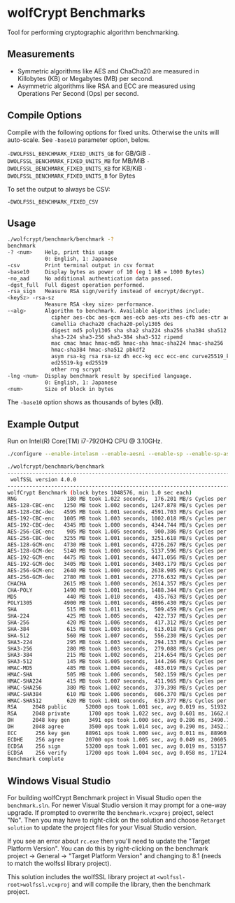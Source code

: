 # wolfCrypt Benchmarks

Tool for performing cryptographic algorithm benchmarking.

## Measurements

* Symmetric algorithms like AES and ChaCha20 are measured in Killobytes (KB) or Megabytes (MB) per second.
* Asymmetric algorithms like RSA and ECC are measured using Operations Per Second (Ops) per second.

## Compile Options

Compile with the following options for fixed units. Otherwise the units will auto-scale. See `-base10` parameter option, below.

`-DWOLFSSL_BENCHMARK_FIXED_UNITS_GB` for GB/GiB
`-DWOLFSSL_BENCHMARK_FIXED_UNITS_MB` for MB/MiB
`-DWOLFSSL_BENCHMARK_FIXED_UNITS_KB` for KB/KiB
`-DWOLFSSL_BENCHMARK_FIXED_UNITS_B` for Bytes

To set the output to always be CSV:

`-DWOLFSSL_BENCHMARK_FIXED_CSV`

## Usage

```sh
./wolfcrypt/benchmark/benchmark -?
benchmark
-? <num>    Help, print this usage
            0: English, 1: Japanese
-csv        Print terminal output in csv format
-base10     Display bytes as power of 10 (eg 1 kB = 1000 Bytes)
-no_aad     No additional authentication data passed.
-dgst_full  Full digest operation performed.
-rsa_sign   Measure RSA sign/verify instead of encrypt/decrypt.
<keySz> -rsa-sz
            Measure RSA <key size> performance.
-<alg>      Algorithm to benchmark. Available algorithms include:
              cipher aes-cbc aes-gcm aes-ecb aes-xts aes-cfb aes-ctr aes-ccm
              camellia chacha20 chacha20-poly1305 des
              digest md5 poly1305 sha sha2 sha224 sha256 sha384 sha512 sha3
              sha3-224 sha3-256 sha3-384 sha3-512 ripemd
              mac cmac hmac hmac-md5 hmac-sha hmac-sha224 hmac-sha256
              hmac-sha384 hmac-sha512 pbkdf2
              asym rsa-kg rsa rsa-sz dh ecc-kg ecc ecc-enc curve25519_kg x25519
              ed25519-kg ed25519
              other rng scrypt
-lng <num>  Display benchmark result by specified language.
            0: English, 1: Japanese
<num>       Size of block in bytes
```

The `-base10` option shows as thousands of bytes (kB).

## Example Output

Run on Intel(R) Core(TM) i7-7920HQ CPU @ 3.10GHz.

```sh
./configure --enable-intelasm --enable-aesni --enable-sp --enable-sp-asm && make

./wolfcrypt/benchmark/benchmark
------------------------------------------------------------------------------
 wolfSSL version 4.0.0
------------------------------------------------------------------------------
wolfCrypt Benchmark (block bytes 1048576, min 1.0 sec each)
RNG                180 MB took 1.022 seconds,  176.201 MB/s Cycles per byte =  16.76
AES-128-CBC-enc   1250 MB took 1.002 seconds, 1247.878 MB/s Cycles per byte =   2.37
AES-128-CBC-dec   4595 MB took 1.001 seconds, 4591.703 MB/s Cycles per byte =   0.64
AES-192-CBC-enc   1005 MB took 1.003 seconds, 1002.018 MB/s Cycles per byte =   2.95
AES-192-CBC-dec   4345 MB took 1.000 seconds, 4344.744 MB/s Cycles per byte =   0.68
AES-256-CBC-enc    905 MB took 1.005 seconds,  900.386 MB/s Cycles per byte =   3.28
AES-256-CBC-dec   3255 MB took 1.001 seconds, 3251.618 MB/s Cycles per byte =   0.91
AES-128-GCM-enc   4730 MB took 1.001 seconds, 4726.267 MB/s Cycles per byte =   0.62
AES-128-GCM-dec   5140 MB took 1.000 seconds, 5137.596 MB/s Cycles per byte =   0.57
AES-192-GCM-enc   4475 MB took 1.001 seconds, 4471.056 MB/s Cycles per byte =   0.66
AES-192-GCM-dec   3405 MB took 1.001 seconds, 3403.179 MB/s Cycles per byte =   0.87
AES-256-GCM-enc   2640 MB took 1.000 seconds, 2638.905 MB/s Cycles per byte =   1.12
AES-256-GCM-dec   2780 MB took 1.001 seconds, 2776.632 MB/s Cycles per byte =   1.06
CHACHA            2615 MB took 1.000 seconds, 2614.357 MB/s Cycles per byte =   1.13
CHA-POLY          1490 MB took 1.001 seconds, 1488.344 MB/s Cycles per byte =   1.98
MD5                440 MB took 1.010 seconds,  435.763 MB/s Cycles per byte =   6.78
POLY1305          4900 MB took 1.001 seconds, 4896.430 MB/s Cycles per byte =   0.60
SHA                515 MB took 1.011 seconds,  509.459 MB/s Cycles per byte =   5.80
SHA-224            425 MB took 1.005 seconds,  422.737 MB/s Cycles per byte =   6.98
SHA-256            420 MB took 1.006 seconds,  417.312 MB/s Cycles per byte =   7.08
SHA-384            615 MB took 1.003 seconds,  613.018 MB/s Cycles per byte =   4.82
SHA-512            560 MB took 1.007 seconds,  556.230 MB/s Cycles per byte =   5.31
SHA3-224           295 MB took 1.003 seconds,  294.133 MB/s Cycles per byte =  10.04
SHA3-256           280 MB took 1.003 seconds,  279.088 MB/s Cycles per byte =  10.58
SHA3-384           215 MB took 1.002 seconds,  214.654 MB/s Cycles per byte =  13.76
SHA3-512           145 MB took 1.005 seconds,  144.266 MB/s Cycles per byte =  20.47
HMAC-MD5           485 MB took 1.004 seconds,  483.019 MB/s Cycles per byte =   6.11
HMAC-SHA           505 MB took 1.006 seconds,  502.159 MB/s Cycles per byte =   5.88
HMAC-SHA224        415 MB took 1.007 seconds,  411.965 MB/s Cycles per byte =   7.17
HMAC-SHA256        380 MB took 1.002 seconds,  379.398 MB/s Cycles per byte =   7.78
HMAC-SHA384        610 MB took 1.006 seconds,  606.370 MB/s Cycles per byte =   4.87
HMAC-SHA512        620 MB took 1.001 seconds,  619.377 MB/s Cycles per byte =   4.77
RSA     2048 public      52000 ops took 1.001 sec, avg 0.019 ms, 51932.223 ops/sec
RSA     2048 private      1700 ops took 1.022 sec, avg 0.601 ms, 1662.697 ops/sec
DH      2048 key gen      3491 ops took 1.000 sec, avg 0.286 ms, 3490.745 ops/sec
DH      2048 agree        3500 ops took 1.014 sec, avg 0.290 ms, 3452.191 ops/sec
ECC      256 key gen     88961 ops took 1.000 sec, avg 0.011 ms, 88960.279 ops/sec
ECDHE    256 agree       20700 ops took 1.005 sec, avg 0.049 ms, 20605.239 ops/sec
ECDSA    256 sign        53200 ops took 1.001 sec, avg 0.019 ms, 53157.214 ops/sec
ECDSA    256 verify      17200 ops took 1.004 sec, avg 0.058 ms, 17124.208 ops/sec
Benchmark complete
```


## Windows Visual Studio

For building wolfCrypt Benchmark project in Visual Studio open the `benchmark.sln`. For newer Visual Studio version it may prompt for a one-way upgrade. If prompted to overwrite the `benchmark.vcxproj` project, select "No". Then you may have to right-click on the solution and choose `Retarget solution` to update the project files for your Visual Studio version.

If you see an error about `rc.exe` then you'll need to update the "Target Platform Version". You can do this by right-clicking on the benchmark project -> General -> "Target Platform Version" and changing to 8.1 (needs to match the wolfssl library project).

This solution includes the wolfSSL library project at `<wolfssl-root>wolfssl.vcxproj` and will compile the library, then the benchmark project.
